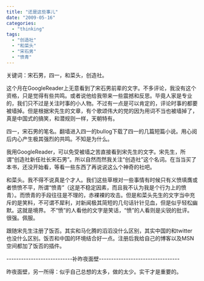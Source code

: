 ```yaml
---
title: "还是这些事儿"
date: "2009-05-16"
categories: 
  - "thinking"
tags: 
  - "创造社"
  - "和菜头"
  - "宋石男"
  - "愤青"
---
```


关键词：宋石男，四一，和菜头，创造社。

这个月在GoogleReader上无意看到了宋石男前辈的文字。不多评论，我没有这个资格，只是觉得有些共鸣。或者说他给我带来一些震撼和反思。毕竟人家是专业的，我们只不过是关注时事的小人物。不过有一点是可以肯定的，评论时事的都要被墙掉。但是根据宋先生的文章，有个歌颂伟大的党的因为用词不当也被墙掉了，真是中国式的搞笑，和潜规则一样，天朝特有。

四一，宋石男的笔名。翻墙进入四一的bullog下载了四一的几篇短篇小说。用心阅后内心产生极其强烈的共鸣。不知是为什么。

我用GoogleReader，可以免受被墙之苦直接看到宋先生的文字。宋先生，所谓“创造社新任社长宋石男”。所以自然而然我关注“创造社”这个名词。在当当买了本书，还没开始看，等看一些东西了再说说这么个神奇的社吧。

和菜头。我不得不说真是个才人。我们这些草根对一些事情有时候只有义愤填膺或者愤愤不平，所谓“愤青”（这是不稳定因素，而且我不认为我是个行为上的愤青）。而愤青的手段往往是不理的，赤裸裸的攻击。但是和菜头先生的文字当中充斥的是笑料，不可谓不犀利，对新闻极其简短的几句话针针见血，但是似乎轻松幽默。这就是境界。 不“愤”的人看他的文字是笑话，“愤”的人看则是尖锐的批评。很强。佩服。

跟随宋先生注册了饭否。其实和马化腾的滔滔没什么区别，其实中国的和twitter也没什么区别。饭否和中国的环境结合好一点。注册后我给自己的博客以及MSN空间都加了饭否的插件。

\---------------------------补昨夜面壁---------------------------------

昨夜面壁，另一所得：似乎自己总想的太多，做的太少。实干才是重要的。
